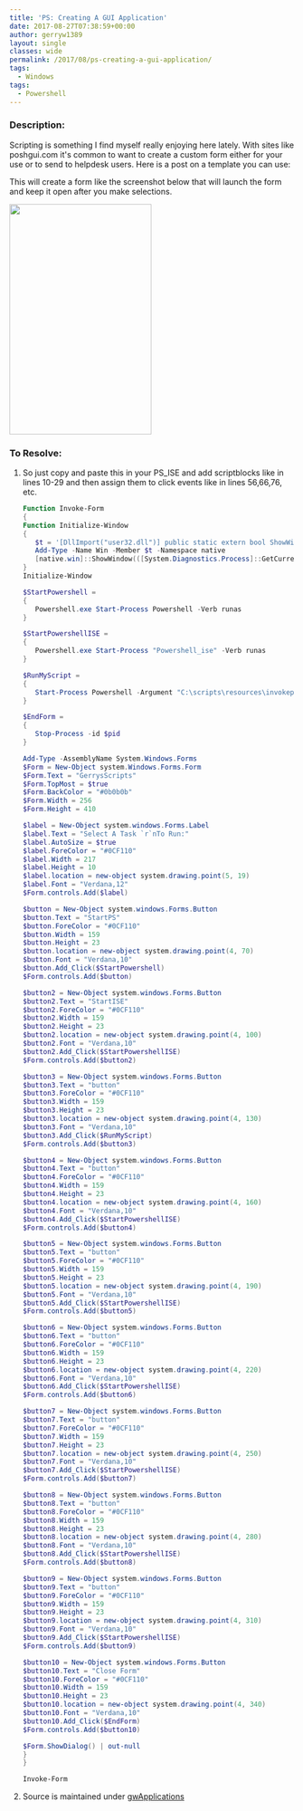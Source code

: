 ```yaml
---
title: 'PS: Creating A GUI Application'
date: 2017-08-27T07:38:59+00:00
author: gerryw1389
layout: single
classes: wide
permalink: /2017/08/ps-creating-a-gui-application/
tags:
  - Windows
tags:
  - Powershell
---
```

<!--more-->

### Description:

Scripting is something I find myself really enjoying here lately. With sites like poshgui.com it's common to want to create a custom form either for your use or to send to helpdesk users. Here is a post on a template you can use:

This will create a form like the screenshot below that will launch the form and keep it open after you make selections.

<img class="alignnone size-full wp-image-4643" src="https://automationadmin.com/assets/images/uploads/2017/08/gwform.jpg" alt="" width="251" height="407" srcset="https://automationadmin.com/assets/images/uploads/2017/08/gwform.jpg 251w, https://automationadmin.com/assets/images/uploads/2017/08/gwform-185x300.jpg 185w" sizes="(max-width: 251px) 100vw, 251px" /> 

### To Resolve:

1. So just copy and paste this in your PS_ISE and add scriptblocks like in lines 10-29 and then assign them to click events like in lines 56,66,76, etc.

   ```powershell
   Function Invoke-Form
   {
   Function Initialize-Window
   {
      $t = '[DllImport("user32.dll")] public static extern bool ShowWindow(int handle, int state);'
      Add-Type -Name Win -Member $t -Namespace native
      [native.win]::ShowWindow(([System.Diagnostics.Process]::GetCurrentProcess() | Get-Process).MainWindowHandle, 0)
   }
   Initialize-Window

   $StartPowershell = 
   { 
      Powershell.exe Start-Process Powershell -Verb runas 
   }

   $StartPowershellISE = 
   { 
      Powershell.exe Start-Process "Powershell_ise" -Verb runas 
   }

   $RunMyScript = 
   { 
      Start-Process Powershell -Argument "C:\scripts\resources\invokepassword.ps1"
   }

   $EndForm = 
   { 
      Stop-Process -id $pid
   }

   Add-Type -AssemblyName System.Windows.Forms
   $Form = New-Object system.Windows.Forms.Form 
   $Form.Text = "GerrysScripts"
   $Form.TopMost = $true
   $Form.BackColor = "#0b0b0b"
   $Form.Width = 256
   $Form.Height = 410

   $label = New-Object system.windows.Forms.Label 
   $label.Text = "Select A Task `r`nTo Run:"
   $label.AutoSize = $true
   $label.ForeColor = "#0CF110"
   $label.Width = 217
   $label.Height = 10
   $label.location = new-object system.drawing.point(5, 19)
   $label.Font = "Verdana,12"
   $Form.controls.Add($label) 

   $button = New-Object system.windows.Forms.Button 
   $button.Text = "StartPS"
   $button.ForeColor = "#0CF110"
   $button.Width = 159
   $button.Height = 23
   $button.location = new-object system.drawing.point(4, 70)
   $button.Font = "Verdana,10"
   $button.Add_Click($StartPowershell)
   $Form.controls.Add($button)

   $button2 = New-Object system.windows.Forms.Button 
   $button2.Text = "StartISE"
   $button2.ForeColor = "#0CF110"
   $button2.Width = 159
   $button2.Height = 23
   $button2.location = new-object system.drawing.point(4, 100)
   $button2.Font = "Verdana,10"
   $button2.Add_Click($StartPowershellISE)
   $Form.controls.Add($button2)

   $button3 = New-Object system.windows.Forms.Button 
   $button3.Text = "button"
   $button3.ForeColor = "#0CF110"
   $button3.Width = 159
   $button3.Height = 23
   $button3.location = new-object system.drawing.point(4, 130)
   $button3.Font = "Verdana,10"
   $button3.Add_Click($RunMyScript)
   $Form.controls.Add($button3) 

   $button4 = New-Object system.windows.Forms.Button 
   $button4.Text = "button"
   $button4.ForeColor = "#0CF110"
   $button4.Width = 159
   $button4.Height = 23
   $button4.location = new-object system.drawing.point(4, 160)
   $button4.Font = "Verdana,10"
   $button4.Add_Click($StartPowershellISE)
   $Form.controls.Add($button4)

   $button5 = New-Object system.windows.Forms.Button 
   $button5.Text = "button"
   $button5.ForeColor = "#0CF110"
   $button5.Width = 159
   $button5.Height = 23
   $button5.location = new-object system.drawing.point(4, 190)
   $button5.Font = "Verdana,10"
   $button5.Add_Click($StartPowershellISE)
   $Form.controls.Add($button5) 

   $button6 = New-Object system.windows.Forms.Button 
   $button6.Text = "button"
   $button6.ForeColor = "#0CF110"
   $button6.Width = 159
   $button6.Height = 23
   $button6.location = new-object system.drawing.point(4, 220)
   $button6.Font = "Verdana,10"
   $button6.Add_Click($StartPowershellISE)
   $Form.controls.Add($button6) 

   $button7 = New-Object system.windows.Forms.Button 
   $button7.Text = "button"
   $button7.ForeColor = "#0CF110"
   $button7.Width = 159
   $button7.Height = 23
   $button7.location = new-object system.drawing.point(4, 250)
   $button7.Font = "Verdana,10"
   $button7.Add_Click($StartPowershellISE)
   $Form.controls.Add($button7) 

   $button8 = New-Object system.windows.Forms.Button 
   $button8.Text = "button"
   $button8.ForeColor = "#0CF110"
   $button8.Width = 159
   $button8.Height = 23
   $button8.location = new-object system.drawing.point(4, 280)
   $button8.Font = "Verdana,10"
   $button8.Add_Click($StartPowershellISE)
   $Form.controls.Add($button8)

   $button9 = New-Object system.windows.Forms.Button 
   $button9.Text = "button"
   $button9.ForeColor = "#0CF110"
   $button9.Width = 159
   $button9.Height = 23
   $button9.location = new-object system.drawing.point(4, 310)
   $button9.Font = "Verdana,10"
   $button9.Add_Click($StartPowershellISE)
   $Form.controls.Add($button9)

   $button10 = New-Object system.windows.Forms.Button 
   $button10.Text = "Close Form"
   $button10.ForeColor = "#0CF110"
   $button10.Width = 159
   $button10.Height = 23
   $button10.location = new-object system.drawing.point(4, 340)
   $button10.Font = "Verdana,10"
   $button10.Add_Click($EndForm)
   $Form.controls.Add($button10)     

   $Form.ShowDialog() | out-null
   }
   }

   Invoke-Form
   ```

2. Source is maintained under [gwApplications](https://github.com/gerryw1389/powershell/blob/main/gwApplications/Public/Invoke-CustomMenuGUI.ps1)